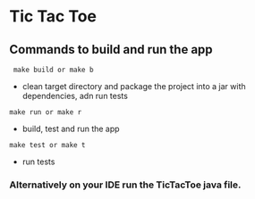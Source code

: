 # Tic Tac Toe

## Commands to build and run the app

``` make build or make b``` 
* clean target directory and package the project into a jar with dependencies, adn run tests                 

``` make run or make r ``` 
* build, test and run the app

``` make test or make t ``` 
* run tests

### Alternatively on your IDE run the TicTacToe java file.




